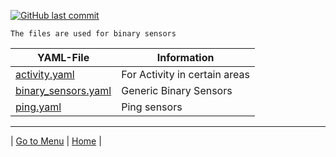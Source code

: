 [![GitHub last commit](https://img.shields.io/github/last-commit/leroyby/homeassistant-config?style=flat)](https://github.com/leroyby/HomeAssistant-Config/commits/main)

```
The files are used for binary sensors
```

| YAML-File| Information |
| --- | --- |
| [activity.yaml](https://github.com/leroyby/HomeAssistant-Config/blob/main/binary_sensors/activity.yaml)| For Activity in certain areas |
| [binary_sensors.yaml](https://github.com/leroyby/HomeAssistant-Config/blob/main/binary_sensors/binary_sensors.yaml)| Generic Binary Sensors |
| [ping.yaml](https://github.com/leroyby/HomeAssistant-Config/blob/main/binary_sensors/binary_sensors.yaml)| Ping sensors |

---
| [Go to Menu](#menu) | [Home](https://github.com/leroyby/HomeAssistant-Config) |